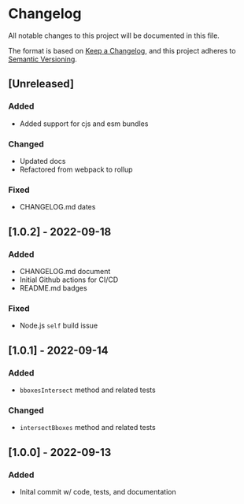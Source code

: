 # Changelog
All notable changes to this project will be documented in this file.

The format is based on [Keep a Changelog](https://keepachangelog.com/en/1.0.0/),
and this project adheres to [Semantic Versioning](https://semver.org/spec/v2.0.0.html).

## [Unreleased]
### Added
- Added support for cjs and esm bundles

### Changed
- Updated docs
- Refactored from webpack to rollup

### Fixed
- CHANGELOG.md dates

## [1.0.2] - 2022-09-18
### Added
- CHANGELOG.md document
- Initial Github actions for CI/CD
- README.md badges

### Fixed
- Node.js `self` build issue

## [1.0.1] - 2022-09-14
### Added
- `bboxesIntersect` method and related tests
### Changed
- `intersectBboxes` method and related tests

## [1.0.0] - 2022-09-13
### Added
- Inital commit w/ code, tests, and documentation